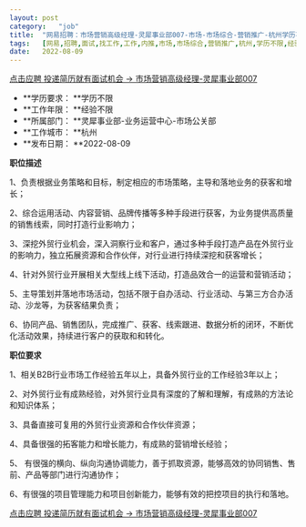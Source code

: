 ```yaml
---
layout:	post
category:	"job"
title:	"网易招聘：市场营销高级经理-灵犀事业部007-市场-市场综合-营销推广-杭州学历不限经验不限"
tags:	[网易,招聘,面试,找工作,工作,内推,市场,市场综合,营销推广,杭州,学历不限,经验不限]
date:	2022-08-09
---
```


[点击应聘 投递简历就有面试机会 ->  市场营销高级经理-灵犀事业部007](http://mobile.bole.netease.com/bole/boleDetail?id=42197&employeeId=346f03c3cda5f04c&key=all)



- **学历要求： **学历不限
- **工作年限： **经验不限
- **所属部门： **灵犀事业部-业务运营中心-市场公关部
- **工作城市： **杭州
- **发布日期： **2022-08-09



**职位描述**

1、负责根据业务策略和目标，制定相应的市场策略，主导和落地业务的获客和增长；

2、综合运用活动、内容营销、品牌传播等多种手段进行获客，为业务提供高质量的销售线索，同时打造行业影响力； 

3、深挖外贸行业机会，深入洞察行业和客户，通过多种手段打造产品在外贸行业的影响力，独立拓展资源和合作伙伴，对行业进行持续深挖和获客增长；

4、针对外贸行业开展相关大型线上线下活动，打造品效合一的运营和营销活动；

5、主导策划并落地市场活动，包括不限于自办活动、行业活动、与第三方合办活动、沙龙等，为获客结果负责；

6、协同产品、销售团队，完成推广、获客、线索跟进、数据分析的闭环，不断优化活动效果，持续进行客户的获取和和转化。



**职位要求**

1、相关B2B行业市场工作经验五年以上，具备外贸行业的工作经验3年以上； 

2、对外贸行业有成熟经验，对外贸行业具有深度的了解和理解，有成熟的方法论和知识体系；

3、具备直接可复用的外贸行业资源和合作伙伴资源；

4、具备很强的拓客能力和增长能力，有成熟的营销增长经验；

5、 有很强的横向、纵向沟通协调能力，善于抓取资源，能够高效的协同销售、售前、产品等部门进行沟通协作；

6、有很强的项目管理能力和项目创新能力，能够有效的把控项目的执行和落地。





[点击应聘 投递简历就有面试机会 ->  市场营销高级经理-灵犀事业部007](http://mobile.bole.netease.com/bole/boleDetail?id=42197&employeeId=346f03c3cda5f04c&key=all)